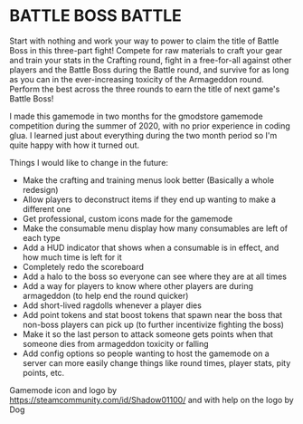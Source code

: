 # BATTLE BOSS BATTLE

Start with nothing and work your way to power to claim the title of Battle Boss in this three-part fight! Compete for raw materials to craft your gear and train your stats in the Crafting round, fight in a free-for-all against other players and the Battle Boss during the Battle round, and survive for as long as you can in the ever-increasing toxicity of the Armageddon round. Perform the best across the three rounds to earn the title of next game's Battle Boss!

I made this gamemode in two months for the gmodstore gamemode competition during the summer of 2020, with no prior experience in coding glua. I learned just about everything during the two month period so I'm quite happy with how it turned out.

Things I would like to change in the future:
 - Make the crafting and training menus look better (Basically a whole redesign)
 - Allow players to deconstruct items if they end up wanting to make a different one
 - Get professional, custom icons made for the gamemode
 - Make the consumable menu display how many consumables are left of each type
 - Add a HUD indicator that shows when a consumable is in effect, and how much time is left for it
 - Completely redo the scoreboard
 - Add a halo to the boss so everyone can see where they are at all times
 - Add a way for players to know where other players are during armageddon (to help end the round quicker)
 - Add short-lived ragdolls whenever a player dies
 - Add point tokens and stat boost tokens that spawn near the boss that non-boss players can pick up (to further incentivize fighting the boss)
 - Make it so the last person to attack someone gets points when that someone dies from armageddon toxicity or falling
 - Add config options so people wanting to host the gamemode on a server can more easily change things like round times, player stats, pity points, etc.

Gamemode icon and logo by https://steamcommunity.com/id/Shadow01100/ and with help on the logo by Dog
